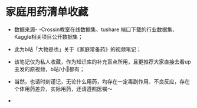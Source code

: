 # 家庭用药清单收藏


* 数据来源- -Crossin教室在线数据集、tushare 端口下载的行业数据集、Kaggle相关项目公开数据集；

  
* 此为b站「大物是也」关于《家庭常备药》的视频笔记；

  
* 该笔记仅为私人收藏，作为知识库的补充盲点所用，且更推荐大家直接去看up主发的原视频，b站/小🍠都有；

  
* 当然，也请时刻谨记，无论什么用药，均存在一定毒副作用、不良反应，存在个体用药差异，实际用药，还请遵照医嘱～

* 
